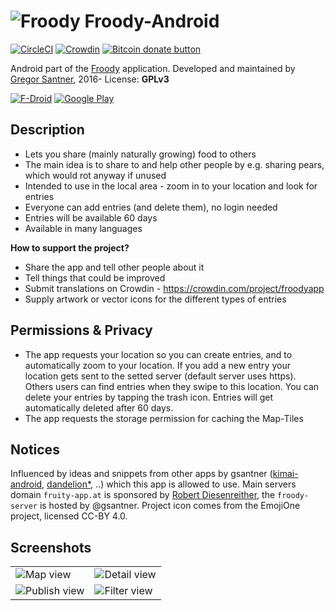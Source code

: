 # ![Froody](https://avatars1.githubusercontent.com/u/24797651?v=3&s=48) Froody-Android

<a name="badgers"></a>[![CircleCI](https://circleci.com/gh/froodyapp/froody-android.svg?style=shield)](https://circleci.com/gh/froodyapp/froody-android)
[![Crowdin](https://d322cqt584bo4o.cloudfront.net/froodyapp/localized.svg)](https://crowdin.com/project/froodyapp)
<span class="badge-bitcoin"><a href="https://gsantner.github.io/donate/#donate" title="Donate once-off to this project using Bitcoin"><img src="https://img.shields.io/badge/bitcoin-donate-yellow.svg" alt="Bitcoin donate button" /></a></span>

Android part of the [Froody](https://froodyapp.github.io) application.
Developed and maintained by [Gregor Santner](<https://gsantner.github.io>), 2016-
License: **GPLv3**

[![F-Droid](https://f-droid.org/wiki/images/0/06/F-Droid-button_get-it-on.png)](https://f-droid.org/repository/browse/?fdid=io.github.froodyapp) [![Google Play](https://raw.githubusercontent.com/froodyapp/froody-extras/master/img/screens/v0.2.0/en_badge_web_generic_small.png)](https://play.google.com/store/apps/details?id=io.github.froodyapp&referrer=utm_source%3Dgithub)

## Description
* Lets you share (mainly naturally growing) food to others
* The main idea is to share to and help other people by e.g. sharing pears, which would rot anyway if unused
* Intended to use in the local area - zoom in to your location and look for entries
* Everyone can add entries (and delete them), no login needed
* Entries will be available 60 days
* Available in many languages

**How to support the project?**

* Share the app and tell other people about it
* Tell things that could be improved
* Submit translations on Crowdin - https://crowdin.com/project/froodyapp
* Supply artwork or vector icons for the different types of entries


## Permissions & Privacy
* The app requests your location so you can create entries, and to automatically zoom to your location.
If you add a new entry your location gets sent to the setted server (default server uses https).
Others users can find entries when they swipe to this location. You can delete your entries by tapping the trash icon. Entries will get automatically deleted after 60 days.
* The app requests the storage permission for caching the Map-Tiles

## Notices
Influenced by ideas and snippets from other apps by gsantner ([kimai-android](https://github.com/gsantner/kimai-android), [dandelion\*](https://github.com/Diaspora-for-Android/dandelion), ..) which this app is allowed to use.
Main servers domain `fruity-app.at` is sponsored by [Robert Diesenreither](http://www.zero-emission.at/index.php), the `froody-server` is hosted by @gsantner.
Project icon comes from the EmojiOne project, licensed CC-BY 4.0.

## Screenshots

<table>
  <tr>
    <td> <img src="https://raw.githubusercontent.com/froodyapp/froody-extras/master/img/screens/v0.2.0/map.png" alt="Map view"/> </td>
    <td> <img src="https://raw.githubusercontent.com/froodyapp/froody-extras/master/img/screens/v0.2.0/en/Screenshot_20170127-012429.png" alt="Detail view"/> </td>
  </tr><tr>
    <td> <img src="https://raw.githubusercontent.com/froodyapp/froody-extras/master/img/screens/v0.2.0/en/Screenshot_20170127-012402.png" alt="Publish view"/> </td>
    <td> <img src="https://raw.githubusercontent.com/froodyapp/froody-extras/master/img/screens/v0.2.0/en/Screenshot_20170127-012556.png" alt="Filter view" /> </td>
  </tr>
</table>
